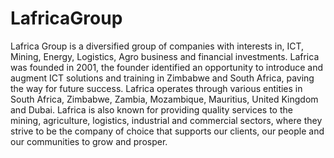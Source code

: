 # LafricaGroup
Lafrica Group is a diversified group of companies with interests in, ICT, Mining, Energy, Logistics, Agro business and financial investments.
Lafrica was founded in 2001, the founder identified an opportunity to introduce and augment ICT solutions and training in Zimbabwe and South Africa, paving the way for future success. Lafrica operates through various entities in South Africa, Zimbabwe, Zambia, Mozambique, Mauritius, United Kingdom and Dubai. Lafrica is also known for providing quality services to the mining, agriculture, logistics, industrial and commercial sectors, where they strive to be the company of choice that supports our clients, our people and our communities to grow and prosper. 
